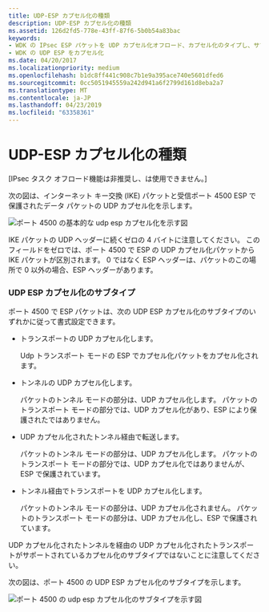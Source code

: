 ```yaml
---
title: UDP-ESP カプセル化の種類
description: UDP-ESP カプセル化の種類
ms.assetid: 126d2fd5-778e-43ff-87f6-5b0b54a83bac
keywords:
- WDK の IPsec ESP パケットを UDP カプセル化オフロード、カプセル化のタイプし、サブタイプ
- WDK の UDP ESP をカプセル化
ms.date: 04/20/2017
ms.localizationpriority: medium
ms.openlocfilehash: b1dc8ff441c908c7b1e9a395ace740e5601dfed6
ms.sourcegitcommit: 0cc5051945559a242d941a6f2799d161d8eba2a7
ms.translationtype: MT
ms.contentlocale: ja-JP
ms.lasthandoff: 04/23/2019
ms.locfileid: "63358361"
---
```

# <a name="udp-esp-encapsulation-types"></a>UDP-ESP カプセル化の種類

\[IPsec タスク オフロード機能は非推奨し、は使用できません。\]




次の図は、インターネット キー交換 (IKE) パケットと受信ポート 4500 ESP で保護されたデータ パケットの UDP カプセル化を示します。

![ポート 4500 の基本的な udp esp カプセル化を示す図](images/4500-encap-types.png)

IKE パケットの UDP ヘッダーに続くゼロの 4 バイトに注意してください。 このフィールドをゼロでは、ポート 4500 で ESP の UDP カプセル化パケットから IKE パケットが区別されます。 0 ではなく ESP ヘッダーは、パケットのこの場所で 0 以外の場合、ESP ヘッダーがあります。

### <a name="udp-esp-encapsulation-subtypes"></a>UDP ESP カプセル化のサブタイプ

ポート 4500 で ESP パケットは、次の UDP ESP カプセル化のサブタイプのいずれかに従って書式設定できます。

-   トランスポートの UDP カプセル化します。

    Udp トランスポート モードの ESP でカプセル化パケットをカプセル化されます。

-   トンネルの UDP カプセル化します。

    パケットのトンネル モードの部分は、UDP カプセル化します。 パケットのトランスポート モードの部分では、UDP カプセル化があり、ESP により保護されたではありません。

-   UDP カプセル化されたトンネル経由で転送します。

    パケットのトンネル モードの部分は、UDP カプセル化します。 パケットのトランスポート モードの部分では、UDP カプセル化ではありませんが、ESP で保護されています。

-   トンネル経由でトランスポートを UDP カプセル化します。

    パケットのトンネル モードの部分は、UDP カプセル化されません。 パケットのトランスポート モードの部分は、UDP カプセル化し、ESP で保護されています。

UDP カプセル化されたトンネルを経由の UDP カプセル化されたトランスポートがサポートされているカプセル化のサブタイプではないことに注意してください。

次の図は、ポート 4500 の UDP ESP カプセル化のサブタイプを示します。

![ポート 4500 の udp esp カプセル化のサブタイプを示す図](images/4500-encap-subtypes.png)

 

 





